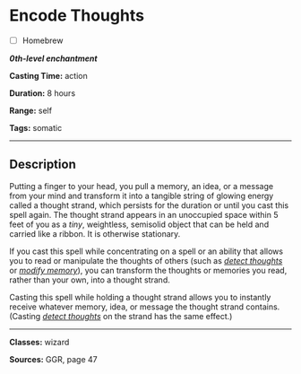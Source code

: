# Encode Thoughts

- [ ] Homebrew

***0th-level enchantment***

**Casting Time:** action

**Duration:** 8 hours

**Range:** self

**Tags:** somatic

---

## Description
Putting a finger to your head, you pull a memory, an idea, or a message from your mind and transform it into a tangible string of glowing energy called a thought strand, which persists for the duration or until you cast this spell again.
The thought strand appears in an unoccupied space within 5 feet of you as a *tiny*, weightless, semisolid object that can be held and carried like a ribbon.
It is otherwise stationary.

If you cast this spell while concentrating on a spell or an ability that allows you to read or manipulate the thoughts of others (such as [*detect thoughts*](../level-2/detect-thoughts) or [*modify memory*](../level-5/modify-memory)), you can transform the thoughts or memories you read, rather than your own, into a thought strand.

Casting this spell while holding a thought strand allows you to instantly receive whatever memory, idea, or message the thought strand contains.
(Casting [*detect thoughts*](../level-2/detect-thoughts) on the strand has the same effect.)

---

**Classes:** wizard

**Sources:** GGR, page 47
